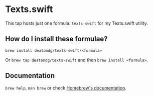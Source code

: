 # Texts.swift

This tap hosts just one formula: `texts-swift` for my Texts.swift utility.

## How do I install these formulae?
`brew install deatondg/texts-swift/<formula>`

Or `brew tap deatondg/texts-swift` and then `brew install <formula>`.

## Documentation
`brew help`, `man brew` or check [Homebrew's documentation](https://docs.brew.sh).
